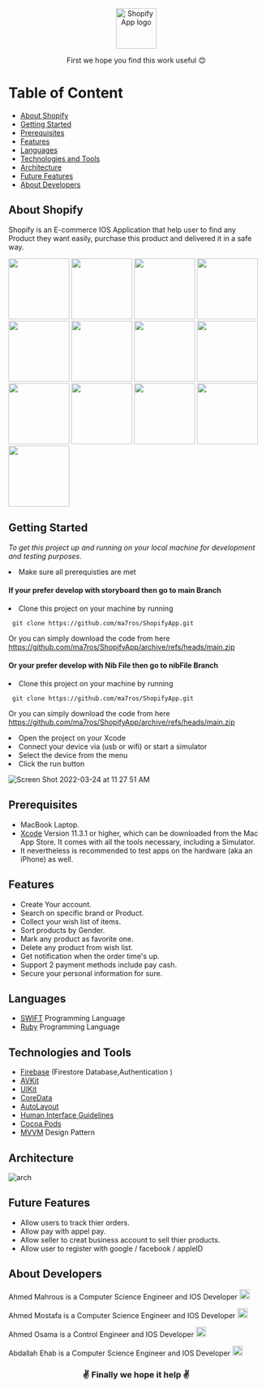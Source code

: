 <p align="center"> <img width="80" src="https://user-images.githubusercontent.com/33738409/159883941-5c13278f-f97c-4110-a58b-0e792a4d76b9.png" alt="Shopify App logo"> </p>



 <p align="center">First we hope you find this work useful 😊 </p>
 
# Table of Content
- [About Shopify](#about-shopify)
- [Getting Started](#getting-started)
- [Prerequisites](#prerequisites)
- [Features](#features)
- [Languages](#languages)
- [Technologies and Tools](#technologies-and-tools)
- [Architecture](#architecture)
- [Future Features](#future-features)
- [About Developers](#about-developers)

## About Shopify
Shopify is an E-commerce IOS Application that help user to find any Product they want easily, purchase this product and delivered it in a safe way.



<img width="120" src="https://user-images.githubusercontent.com/33738409/159895212-ee3b8cdd-e2a1-409c-bbfa-a9125f614a96.png"> <img width="120" src="https://user-images.githubusercontent.com/33738409/159909742-e07d1439-eede-4d5a-9803-ff6629fbf3dd.png"> <img width="120" src="https://user-images.githubusercontent.com/33738409/159916851-915c1c4c-c79e-41ed-a89e-845192c4eef3.png"> <img width="120" src="https://user-images.githubusercontent.com/33738409/159917086-98d346d1-8bc8-491c-9ea9-f04050400d9d.png"> <img width="120" src="https://user-images.githubusercontent.com/33738409/159918893-04dd9099-ecb9-4d10-9b3d-52908ffa02da.png"> <img width="120" src="https://user-images.githubusercontent.com/33738409/159919082-5206fd11-6480-4118-b538-0cd094a63aa6.png"> <img width="120" src="https://user-images.githubusercontent.com/33738409/159919225-99bede5b-34e3-4e62-8b94-251f544ad59d.png"> <img width="120" src="https://user-images.githubusercontent.com/33738409/159919429-78499e65-ccd9-4dc1-9b75-b3e3ad73b550.png"> <img width="120" src="https://user-images.githubusercontent.com/33738409/159919539-84279197-678f-485c-a96c-308f91ad0bc3.png"> <img width="120" src="https://user-images.githubusercontent.com/33738409/159919734-344afd20-1144-4315-88f8-c08bc9e2993a.png"> <img width="120" src="https://user-images.githubusercontent.com/33738409/159920166-9deac79e-4a04-44be-b47f-c58e20efa4e2.png"> <img width="120" src="https://user-images.githubusercontent.com/33738409/159920356-ec573951-3238-4db6-9d6f-607d358dc0b9.png"> <img width="120" src="https://user-images.githubusercontent.com/33738409/159920426-ebe15b55-c7a4-4d34-8574-27c6b7d2a8ff.png">


## Getting Started

*To get this project up and running on your local machine for development and testing purposes.* <li> Make sure all prerequisties are met 
  
  #### If your prefer develop with storyboard then go to main Branch
  
<li> Clone this project on your machine by running  

     git clone https://github.com/ma7ros/ShopifyApp.git   

Or you can simply download the code from here    https://github.com/ma7ros/ShopifyApp/archive/refs/heads/main.zip 
  
  #### Or your prefer develop with Nib File then go to nibFile Branch
  
<li> Clone this project on your machine by running  

     git clone https://github.com/ma7ros/ShopifyApp.git   

Or you can simply download the code from here    https://github.com/ma7ros/ShopifyApp/archive/refs/heads/main.zip 
  
<li> Open the project on your Xcode  
<li> Connect your device via (usb or wifi) or start a simulator   
<li> Select the device from the menu   
<li> Click the run button   

![Screen Shot 2022-03-24 at 11 27 51 AM](https://user-images.githubusercontent.com/33738409/159885731-3934bc0c-affb-4757-ad80-62cb1fdb6a68.png)


## Prerequisites
- MacBook Laptop.
- [Xcode](https://developer.apple.com/xcode/) Version 11.3.1 or higher, which can be downloaded from the Mac App Store. It comes with all the tools necessary, including a Simulator.
- It nevertheless is recommended to test apps on the hardware (aka an iPhone) as well.

## Features
  - Create Your account.
  - Search on specific brand or Product.
  - Collect your wish list of items.
  - Sort products by Gender.
  - Mark any product as favorite one. 
  - Delete any product from wish list.
  - Get notification when the order time's up.
  - Support 2 payment methods include pay cash.
  - Secure your personal information for sure.

## Languages
  - [SWIFT](https://www.swift.org/) Programming Language
  - [Ruby](https://www.ruby-lang.org/en/) Programming Language
## Technologies and Tools
  
  - [Firebase](https://firebase.google.com/docs?authuser=0&hl=en) (Firestore Database,Authentication )
  - [AVKit](https://developer.apple.com/documentation/avkit)
  - [UIKit](https://developer.apple.com/documentation/uikit)
  - [CoreData](https://developer.apple.com/documentation/coredata)
  - [AutoLayout](https://developer.apple.com/library/archive/documentation/UserExperience/Conceptual/AutolayoutPG/index.html)
  - [Human Interface Guidelines](https://developer.apple.com/design/human-interface-guidelines/ios/overview/themes/)
  - [Cocoa Pods](https://cocoapods.org/)
  - [MVVM](https://www.raywenderlich.com/34-design-patterns-by-tutorials-mvvm) Design Pattern

  
## Architecture  
  
  ![arch](https://user-images.githubusercontent.com/33738409/159884940-d23c50f6-f167-49b7-b047-19f82c1171fa.png)

  
  
## Future Features
  
  - Allow users to track thier orders.
  - Allow pay with appel pay.
  - Allow seller to creat business account to sell thier products.
  - Allow user to register with google / facebook / appleID
  
## About Developers
  <p align="left">
   Ahmed Mahrous is a Computer Science Engineer and IOS Developer   <!-- Ahmed Mahrous LinkedIn --> <a href="https://www.linkedin.com/in/a-ma7rous/">
    <img src="https://user-images.githubusercontent.com/33738409/154184172-7a13b01e-6eb1-4134-ae91-c82588a7b27b.png" width="20px" height="20px"  
      alt="Ahmed Mahrous Linkedin Profile" />
  </a>
  </p>
  
  <p align="left">
   Ahmed Mostafa is a Computer Science Engineer and IOS Developer   <!-- Ahmed Mahrous LinkedIn --> <a href="https://www.linkedin.com/in/ahmed-mostafa-halim-750927213/">
    <img src="https://user-images.githubusercontent.com/33738409/154184172-7a13b01e-6eb1-4134-ae91-c82588a7b27b.png" width="20px" height="20px"  
      alt="Ahmed Mahrous Linkedin Profile" />
  </a>
  </p>
  
  <p align="left">
   Ahmed Osama is a Control Engineer and IOS Developer   <!-- Ahmed Mahrous LinkedIn --> <a href="https://www.linkedin.com/in/ahmed-osama-066243217/">
    <img src="https://user-images.githubusercontent.com/33738409/154184172-7a13b01e-6eb1-4134-ae91-c82588a7b27b.png" width="20px" height="20px"  
      alt="Ahmed Mahrous Linkedin Profile" />
  </a>
  </p>
  
  <p align="left">
   Abdallah Ehab is a Computer Science Engineer and IOS Developer   <!-- Ahmed Mahrous LinkedIn --> <a href="https://www.linkedin.com/in/abdallah-ehab-505652217/">
    <img src="https://user-images.githubusercontent.com/33738409/154184172-7a13b01e-6eb1-4134-ae91-c82588a7b27b.png" width="20px" height="20px"  
      alt="Ahmed Mahrous Linkedin Profile" />
  </a>
  </p>
 <p> </p>
  <div align="left">
  
</div>
<p> </p>
<h3 align="center"> ✌️ Finally we hope it help ✌️ </h3>
